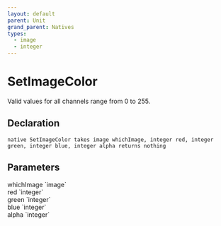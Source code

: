 ```yaml
---
layout: default
parent: Unit
grand_parent: Natives
types:
  - image
  - integer
---
```


# SetImageColor
Valid values for all channels range from 0 to 255.

## Declaration

```
native SetImageColor takes image whichImage, integer red, integer green, integer blue, integer alpha returns nothing
```

## Parameters
<dl>
  <dt>whichImage `image`</dt>
  <dd></dd>

  <dt>red `integer`</dt>
  <dd></dd>

  <dt>green `integer`</dt>
  <dd></dd>

  <dt>blue `integer`</dt>
  <dd></dd>

  <dt>alpha `integer`</dt>
  <dd></dd>
</dl>